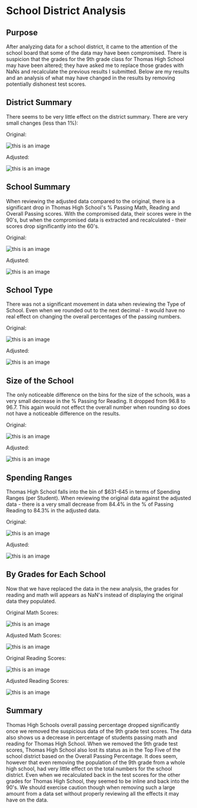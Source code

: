 # School District Analysis 
## Purpose
After analyzing data for a school district, it came to the attention of the school board that some of the data may have been compromised. There is suspicion that the grades for the 9th grade class for Thomas High School may have been altered; they have asked me to replace those grades with NaNs and recalculate the previous results I submitted. Below are my results and an analysis of what may have changed in the results by removing potentially dishonest test scores. 

## District Summary
There seems to be very little effect on the district summary. There are very small changes (less than 1%):

Original: 

![this is an image](https://github.com/eneubauer2022/School_District_Analysis/blob/main/Resources/district_summary_df_og.png)

Adjusted:

![this is an image](https://github.com/eneubauer2022/School_District_Analysis/blob/main/Resources/district_summary_df_adjusted.png)


## School Summary
When reviewing the adjusted data compared to the original, there is a significant drop in Thomas High School's % Passing Math, Reading and Overall Passing scores. With the compromised data, their scores were in the 90's, but when the compromised data is extracted and recalculated - their scores drop significantly into the 60's.

Original: 

![this is an image](https://github.com/eneubauer2022/School_District_Analysis/blob/main/Resources/school_sumary_og.png)

Adjusted:

![this is an image](https://github.com/eneubauer2022/School_District_Analysis/blob/main/Resources/school_sumary_adjusted.png)

## School Type
There was not a significant movement in data when reviewing the Type of School. Even when we rounded out to the next decimal - it would have no real effect on changing the overall percentages of the passing numbers. 

Original:

![this is an image](https://github.com/eneubauer2022/School_District_Analysis/blob/main/Resources/School_type_og.png)

Adjusted:

![this is an image](https://github.com/eneubauer2022/School_District_Analysis/blob/main/Resources/School_type_adjusted.png)

## Size of the School
The only noticeable difference on the bins for the size of the schools, was a very small decrease in the % Passing for Reading. It dropped from 96.8 to 96.7. This again would not effect the overall number when rounding so does not have a noticeable difference on the results.

Original:

![this is an image](https://github.com/eneubauer2022/School_District_Analysis/blob/main/Resources/school_size_og.png)

Adjusted:

![this is an image](https://github.com/eneubauer2022/School_District_Analysis/blob/main/Resources/school_size_adjusted.png)

## Spending Ranges
Thomas High School falls into the bin of $631-645 in terms of Spending Ranges (per Student). When reviewing the original data against the adjusted data - there is a very small decrease from 84.4% in the % of Passing Reading to 84.3% in the adjusted data.

Original:

![this is an image](https://github.com/eneubauer2022/School_District_Analysis/blob/main/Resources/spending_ranges_og.png)

Adjusted:

![this is an image](https://github.com/eneubauer2022/School_District_Analysis/blob/main/Resources/spending_ranges_adjusted.png)

## By Grades for Each School
Now that we have replaced the data in the new analysis, the grades for reading and math will appears as NaN's instead of displaying the original data they populated. 

Original Math Scores: 

![this is an image](https://github.com/eneubauer2022/School_District_Analysis/blob/main/Resources/by_grade_og_math.png)

Adjusted Math Scores:

![this is an image](https://github.com/eneubauer2022/School_District_Analysis/blob/main/Resources/by_grade_adjusted_math.png)

Original Reading Scores: 

![this is an image](https://github.com/eneubauer2022/School_District_Analysis/blob/main/Resources/by_grade_og_reading.png)

Adjusted Reading Scores:

![this is an image](https://github.com/eneubauer2022/School_District_Analysis/blob/main/Resources/by_grade_adjusted_reading.png)

## Summary
Thomas High Schools overall passing percentage dropped significantly once we removed the suspicious data of the 9th grade test scores. 
The data also shows us a decrease in percentage of students passing math and reading for Thomas High School. 
When we removed the 9th grade test scores, Thomas High School also lost its status as in the Top Five of the school district based on the Overall Passing Percentage. 
It does seem, however that even removing the population of the 9th grade from a whole high school, had very little effect on the total numbers for the school district. Even when we recalculated back in the test scores for the other grades for Thomas High School, they seemed to be inline and back into the 90's. We should exercise caution though when removing such a large amount from a data set without properly reviewing all the effects it may have on the data. 
